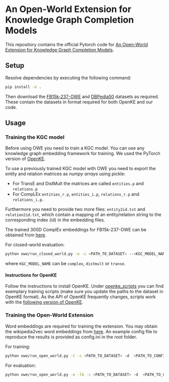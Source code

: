 # An Open-World Extension for Knowledge Graph Completion Models
This repository contains the official Pytorch code for [An Open-World Extension for Knowledge Graph Completion Models](https://aaai.org/ojs/index.php/AAAI/article/view/4162).

## Setup

Resolve dependencies by executing the following command:
```bash
pip install -e .
```

Then download the
[FB15k-237-OWE](http://haseebshah.io/assets/FB15k-237-OWE.zip) and
[DBPedia50](http://haseebshah.io/assets/dbpedia50.zip) datasets as
required. These contain the datasets in format required for both OpenKE
and our code.

## Usage
### Training the KGC model

Before using OWE you need to train a KGC model. You can use any knowledge graph embedding framework for training. 
We used the PyTorch version of [OpenKE](https://github.com/thunlp/OpenKE/tree/OpenKE-PyTorch).  

To use a previously trained KGC model with OWE you need to export the entity and relation matrices as 
*numpy arrays* using pickle:
 - For TransE and DistMult the matrices are called `entities.p` and `relations.p`
 - For CompLEx `entities_r.p`, `entities_i.p`, `relations_r.p` and `relations_i.p`.  

Furthermore you need to provide two more files: `entity2id.txt` and `relation2id.txt`, which contain a mapping
of an entity/relation string to the corresponding index (id) in the embedding files.

The trained 300D ComplEx embeddings for FB15k-237-OWE can be obtained from [here](http://haseebshah.io/assets/FB15k-237-OWE-closed-world-embeddings.zip).

For closed-world evaluation:
```bash
python owe/run_closed_world.py -e -c <PATH_TO_DATASET> --<KGC_MODEL_NAME> <PATH_TO_KGC_EMBEDDINGS>
```
where `KGC_MODEL_NAME` can be `complex`, `distmult` or `transe`.

#### Instructions for OpenKE

Follow the instructions to install OpenKE. Under [openke_scripts](openke_scripts/) you can find exemplary training scripts (make sure you update the paths to the dataset in OpenKE format). As the API of OpenKE frequently changes, scripts work with the 
[following version of OpenKE](https://github.com/thunlp/OpenKE/tree/0a55399b3e800bc779582c4784cac96f00230fd8).

### Training the Open-World Extension

Word embeddings are required for training the extension. You may obtain the wikipedia2vec word embeddings from [here](https://wikipedia2vec.github.io/wikipedia2vec/pretrained/). 
An example config file to reproduce the results is provided as config.ini in the root folder.

For training:
```bash
python owe/run_open_world.py -t -c <PATH_TO_DATASET> -d  <PATH_TO_CONFIG_AND_OUTPUT_DIR> --<KGC_MODEL_NAME> <PATH_TO_KGC_EMBEDDINGS>
```

For evaluation:
```bash
python owe/run_open_world.py -e -lb -c <PATH_TO_DATASET> -d  <PATH_TO_CONFIG_AND_OUTPUT_DIR> --<KGC_MODEL_NAME> <PATH_TO_KGC_EMBEDDINGS>
```
